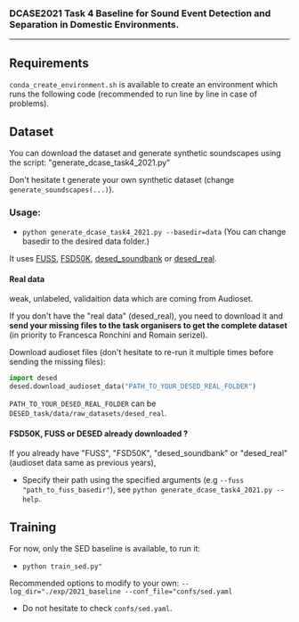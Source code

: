 ### DCASE2021 Task 4 Baseline for Sound Event Detection and Separation in Domestic Environments.

---

## Requirements

`conda_create_environment.sh` is available to create an environment which runs the
following code (recommended to run line by line in case of problems).

## Dataset
You can download the dataset and generate synthetic soundscapes using the script: "generate_dcase_task4_2021.py"

Don't hesitate t generate your own synthetic dataset (change `generate_soundscapes(...)`).

### Usage:
- `python generate_dcase_task4_2021.py --basedir=data` (You can change basedir to the desired data folder.)

It uses [FUSS][fuss_git], [FSD50K][FSD50K], [desed_soundbank][desed] or [desed_real][desed].

#### Real data
weak, unlabeled, validaition data which are coming from Audioset.

If you don't have the "real data" (desed_real), you need to download it and **send your missing files to the task
organisers to get the complete dataset** (in priority to Francesca Ronchini and Romain serizel).

Download audioset files (don't hesitate to re-run it multiple times before sending the missing files):
```python
import desed
desed.download_audioset_data("PATH_TO_YOUR_DESED_REAL_FOLDER")
```

`PATH_TO_YOUR_DESED_REAL_FOLDER` can be `DESED_task/data/raw_datasets/desed_real`.

#### FSD50K, FUSS or DESED already downloaded ?
If you already have "FUSS", "FSD50K", "desed_soundbank" or "desed_real" (audioset data same as previous years),
- Specify their path using the specified arguments (e.g `--fuss "path_to_fuss_basedir"`),
  see `python generate_dcase_task4_2021.py --help`.


## Training
For now, only the SED baseline is available, to run it:
- `python train_sed.py"`

Recommended options to modify to your own: `--log_dir="./exp/2021_baseline --conf_file="confs/sed.yaml`
- Do not hesitate to check `confs/sed.yaml`.


[desed]: https://github.com/turpaultn/DESED
[fuss_git]: https://github.com/google-research/sound-separation/tree/master/datasets/fuss
[fsd50k]: https://zenodo.org/record/4060432